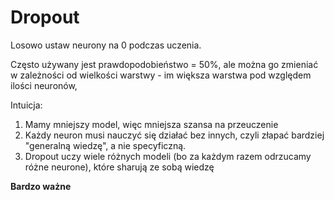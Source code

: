 # Dropout

Losowo ustaw neurony na 0 podczas uczenia.

Często używany jest prawdopodobieństwo = 50%, ale można go zmieniać w zależności od wielkości warstwy - im większa warstwa pod względem ilości neuronów, 

Intuicja:

1. Mamy mniejszy model, więc mniejsza szansa na przeuczenie
2. Każdy neuron musi nauczyć się działać bez innych, czyli złapać bardziej "generalną wiedzę", a nie specyficzną.
3. Dropout uczy wiele różnych modeli (bo za każdym razem odrzucamy różne neurone), które sharują ze sobą wiedzę

**Bardzo ważne**

 